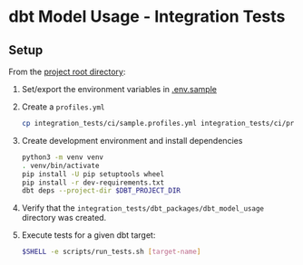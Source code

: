 # dbt Model Usage - Integration Tests

## Setup

From the [project root directory](..):

1. Set/export the environment variables in [.env.sample](.env.sample)

2. Create a `profiles.yml`
    ```sh
    cp integration_tests/ci/sample.profiles.yml integration_tests/ci/profiles.yml
    ```

3. Create development environment and install dependencies
    ```sh
    python3 -m venv venv
    . venv/bin/activate
    pip install -U pip setuptools wheel
    pip install -r dev-requirements.txt
    dbt deps --project-dir $DBT_PROJECT_DIR
    ```

4. Verify that the `integration_tests/dbt_packages/dbt_model_usage` directory was created.

5. Execute tests for a given dbt target:
    ```sh
    $SHELL -e scripts/run_tests.sh [target-name]
    ```